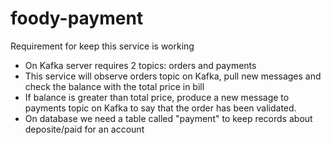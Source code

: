 # foody-payment
Requirement for keep this service is working

- On Kafka server requires 2 topics: orders and payments
- This service will observe orders topic on Kafka, pull new messages and check the balance with the total price in bill
- If balance is greater than total price, produce a new message to payments topic on Kafka to say that the order has been validated.
- On database we need a table called "payment" to keep records about deposite/paid for an account
